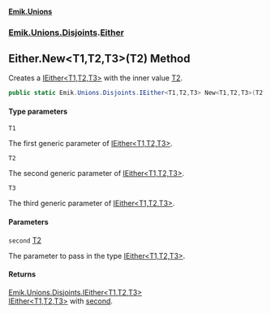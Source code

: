 #### [Emik.Unions](index.md 'index')
### [Emik.Unions.Disjoints](Emik.Unions.Disjoints.md 'Emik.Unions.Disjoints').[Either](Either.md 'Emik.Unions.Disjoints.Either')

## Either.New<T1,T2,T3>(T2) Method

Creates a [IEither&lt;T1,T2,T3&gt;](IEither{T1,T2,T3}.md 'Emik.Unions.Disjoints.IEither<T1,T2,T3>') with the inner value [T2](Either.New{T1,T2,T3}(T2).md#Emik.Unions.Disjoints.Either.New_T1,T2,T3_(T2).T2 'Emik.Unions.Disjoints.Either.New<T1,T2,T3>(T2).T2').

```csharp
public static Emik.Unions.Disjoints.IEither<T1,T2,T3> New<T1,T2,T3>(T2 second);
```
#### Type parameters

<a name='Emik.Unions.Disjoints.Either.New_T1,T2,T3_(T2).T1'></a>

`T1`

The first generic parameter of [IEither&lt;T1,T2,T3&gt;](IEither{T1,T2,T3}.md 'Emik.Unions.Disjoints.IEither<T1,T2,T3>').

<a name='Emik.Unions.Disjoints.Either.New_T1,T2,T3_(T2).T2'></a>

`T2`

The second generic parameter of [IEither&lt;T1,T2,T3&gt;](IEither{T1,T2,T3}.md 'Emik.Unions.Disjoints.IEither<T1,T2,T3>').

<a name='Emik.Unions.Disjoints.Either.New_T1,T2,T3_(T2).T3'></a>

`T3`

The third generic parameter of [IEither&lt;T1,T2,T3&gt;](IEither{T1,T2,T3}.md 'Emik.Unions.Disjoints.IEither<T1,T2,T3>').
#### Parameters

<a name='Emik.Unions.Disjoints.Either.New_T1,T2,T3_(T2).second'></a>

`second` [T2](Either.New{T1,T2,T3}(T2).md#Emik.Unions.Disjoints.Either.New_T1,T2,T3_(T2).T2 'Emik.Unions.Disjoints.Either.New<T1,T2,T3>(T2).T2')

The parameter to pass in the type [IEither&lt;T1,T2,T3&gt;](IEither{T1,T2,T3}.md 'Emik.Unions.Disjoints.IEither<T1,T2,T3>').

#### Returns
[Emik.Unions.Disjoints.IEither&lt;](IEither{T1,T2,T3}.md 'Emik.Unions.Disjoints.IEither<T1,T2,T3>')[T1](Either.New{T1,T2,T3}(T2).md#Emik.Unions.Disjoints.Either.New_T1,T2,T3_(T2).T1 'Emik.Unions.Disjoints.Either.New<T1,T2,T3>(T2).T1')[,](IEither{T1,T2,T3}.md 'Emik.Unions.Disjoints.IEither<T1,T2,T3>')[T2](Either.New{T1,T2,T3}(T2).md#Emik.Unions.Disjoints.Either.New_T1,T2,T3_(T2).T2 'Emik.Unions.Disjoints.Either.New<T1,T2,T3>(T2).T2')[,](IEither{T1,T2,T3}.md 'Emik.Unions.Disjoints.IEither<T1,T2,T3>')[T3](Either.New{T1,T2,T3}(T2).md#Emik.Unions.Disjoints.Either.New_T1,T2,T3_(T2).T3 'Emik.Unions.Disjoints.Either.New<T1,T2,T3>(T2).T3')[&gt;](IEither{T1,T2,T3}.md 'Emik.Unions.Disjoints.IEither<T1,T2,T3>')  
[IEither&lt;T1,T2,T3&gt;](IEither{T1,T2,T3}.md 'Emik.Unions.Disjoints.IEither<T1,T2,T3>') with [second](Either.New{T1,T2,T3}(T2).md#Emik.Unions.Disjoints.Either.New_T1,T2,T3_(T2).second 'Emik.Unions.Disjoints.Either.New<T1,T2,T3>(T2).second').